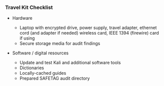 
### Travel Kit Checklist
  * Hardware
    * Laptop with encrypted drive, power supply, travel adapter, ethernet cord (and adapter if needed) wireless card, IEEE 1394 (firewire) card if using
    * Secure storage media for audit findings

  * Software / digital resources
    * Update and test Kali and additional software tools
    * Dictionaries
    * Locally-cached guides
    * Prepared SAFETAG audit directory
